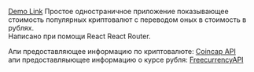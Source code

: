 [Demo Link](https://whataboutcoins.web.app)
Простое одностраничное приложение показывающее стоимость популярных криптовалют с переводом оных в стоимость в рублях.  
Написано при помощи React  React Router.

Апи предоставляющее информацию по криптовалюте:
[Coincap API](https://docs.coincap.io)  
апи предоставляыющее информацию о курсе рубля:
[FreecurrencyAPI](https://freecurrencyapi.com)  

